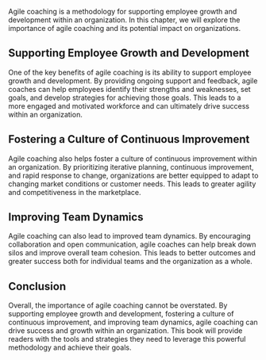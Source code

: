 
Agile coaching is a methodology for supporting employee growth and development within an organization. In this chapter, we will explore the importance of agile coaching and its potential impact on organizations.

Supporting Employee Growth and Development
------------------------------------------

One of the key benefits of agile coaching is its ability to support employee growth and development. By providing ongoing support and feedback, agile coaches can help employees identify their strengths and weaknesses, set goals, and develop strategies for achieving those goals. This leads to a more engaged and motivated workforce and can ultimately drive success within an organization.

Fostering a Culture of Continuous Improvement
---------------------------------------------

Agile coaching also helps foster a culture of continuous improvement within an organization. By prioritizing iterative planning, continuous improvement, and rapid response to change, organizations are better equipped to adapt to changing market conditions or customer needs. This leads to greater agility and competitiveness in the marketplace.

Improving Team Dynamics
-----------------------

Agile coaching can also lead to improved team dynamics. By encouraging collaboration and open communication, agile coaches can help break down silos and improve overall team cohesion. This leads to better outcomes and greater success both for individual teams and the organization as a whole.

Conclusion
----------

Overall, the importance of agile coaching cannot be overstated. By supporting employee growth and development, fostering a culture of continuous improvement, and improving team dynamics, agile coaching can drive success and growth within an organization. This book will provide readers with the tools and strategies they need to leverage this powerful methodology and achieve their goals.

